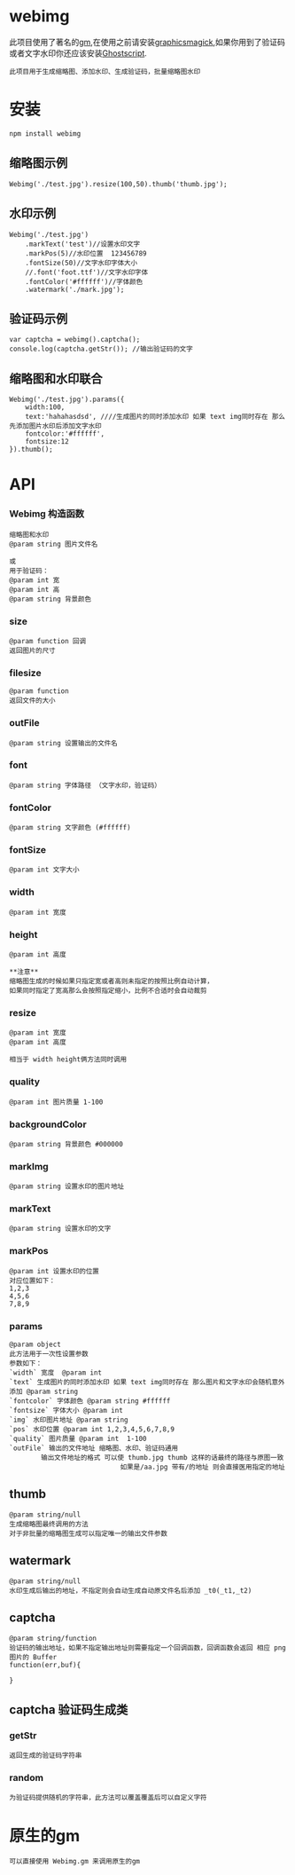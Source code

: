 webimg
======

此项目使用了著名的[gm](https://github.com/aheckmann/gm),在使用之前请安装[graphicsmagick](http://www.graphicsmagick.org/),如果你用到了验证码或者文字水印你还应该安装[Ghostscript](http://www.ghostscript.com/).


	此项目用于生成缩略图、添加水印、生成验证码，批量缩略图水印
# 安装
	
	npm install webimg

## 缩略图示例

	Webimg('./test.jpg').resize(100,50).thumb('thumb.jpg'); 

## 水印示例
	Webimg('./test.jpg')
		.markText('test')//设置水印文字
		.markPos(5)//水印位置  123456789
		.fontSize(50)//文字水印字体大小
		//.font('foot.ttf')//文字水印字体
		.fontColor('#ffffff')//字体颜色
		.watermark('./mark.jpg');

## 验证码示例

	var captcha = webimg().captcha();
	console.log(captcha.getStr()); //输出验证码的文字

## 缩略图和水印联合

	Webimg('./test.jpg').params({
		width:100,  
		text:'hahahasdsd', ////生成图片的同时添加水印 如果 text img同时存在 那么先添加图片水印后添加文字水印
		fontcolor:'#ffffff',
		fontsize:12
	}).thumb();

# API

### Webimg 构造函数
	
	缩略图和水印
	@param string 图片文件名

	或
	用于验证码：
	@param int 宽
	@param int 高
	@param string 背景颜色

### size
	@param function 回调
	返回图片的尺寸

### filesize
	@param function 
	返回文件的大小

### outFile
	@param string 设置输出的文件名 

### font
	@param string 字体路径 （文字水印，验证码）

### fontColor
	@param string 文字颜色 (#ffffff)

### fontSize
	@param int 文字大小 

### width
	@param int 宽度

### height
	@param int 高度

	**注意**
	缩略图生成的时候如果只指定宽或者高则未指定的按照比例自动计算，
	如果同时指定了宽高那么会按照指定缩小，比例不合适时会自动裁剪

### resize
	@param int 宽度
	@param int 高度

	相当于 width height俩方法同时调用

### quality
	@param int 图片质量 1-100

### backgroundColor
	@param string 背景颜色 #000000

### markImg
	@param string 设置水印的图片地址

### markText
	@param string 设置水印的文字

### markPos 
	@param int 设置水印的位置
	对应位置如下：
	1,2,3
	4,5,6
	7,8,9

### params
	@param object
	此方法用于一次性设置参数
	参数如下：
	`width` 宽度  @param int
	`text` 生成图片的同时添加水印 如果 text img同时存在 那么图片和文字水印会随机意外添加 @param string
	`fontcolor` 字体颜色 @param string #ffffff
	`fontsize` 字体大小 @param int 
	`img` 水印图片地址 @param string 
	`pos` 水印位置 @param int 1,2,3,4,5,6,7,8,9
	`quality` 图片质量 @param int  1-100
	`outFile` 输出的文件地址 缩略图、水印、验证码通用
			输出文件地址的格式 可以使 thumb.jpg thumb 这样的话最终的路径与原图一致
								如果是/aa.jpg 带有/的地址 则会直接医用指定的地址

## thumb 
	@param string/null
	生成缩略图最终调用的方法
	对于非批量的缩略图生成可以指定唯一的输出文件参数

## watermark
	@param string/null
	水印生成后输出的地址，不指定则会自动生成自动原文件名后添加 _t0(_t1,_t2)

## captcha
	@param string/function
	验证码的输出地址，如果不指定输出地址则需要指定一个回调函数，回调函数会返回 相应 png图片的 Buffer
	function(err,buf){

	}


## captcha 验证码生成类
	
### getStr
	返回生成的验证码字符串

### random
	为验证码提供随机的字符串，此方法可以覆盖覆盖后可以自定义字符


# 原生的gm
	可以直接使用 Webimg.gm 来调用原生的gm
